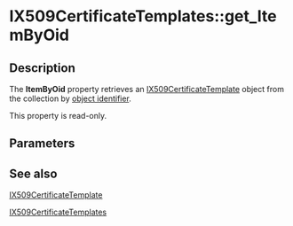 # IX509CertificateTemplates::get_ItemByOid

## Description

The **ItemByOid** property retrieves an [IX509CertificateTemplate](https://learn.microsoft.com/windows/desktop/api/certenroll/nn-certenroll-ix509certificatetemplate) object from the collection by [object identifier](https://learn.microsoft.com/windows/desktop/SecGloss/o-gly).

This property is read-only.

## Parameters

## See also

[IX509CertificateTemplate](https://learn.microsoft.com/windows/desktop/api/certenroll/nn-certenroll-ix509certificatetemplate)

[IX509CertificateTemplates](https://learn.microsoft.com/windows/desktop/api/certenroll/nn-certenroll-ix509certificatetemplates)